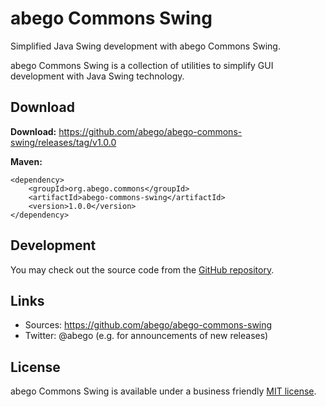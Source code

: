 # abego Commons Swing

Simplified Java Swing development with abego Commons Swing.

abego Commons Swing is a collection of utilities to simplify 
GUI development with Java Swing technology.

## Download

__Download:__ https://github.com/abego/abego-commons-swing/releases/tag/v1.0.0

__Maven:__

```
<dependency>
    <groupId>org.abego.commons</groupId>
    <artifactId>abego-commons-swing</artifactId>
    <version>1.0.0</version>
</dependency>
```

## Development

You may check out the source code from the [GitHub repository](https://github.com/abego/abego-commons-swing).

## Links

- Sources: https://github.com/abego/abego-commons-swing
- Twitter: @abego (e.g. for announcements of new releases)

## License

abego Commons Swing is available under a business friendly [MIT license](https://www.abego-software.de/legal/mit-license.html).

